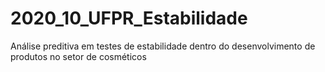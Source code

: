 # 2020_10_UFPR_Estabilidade

Análise preditiva em testes de estabilidade dentro do desenvolvimento de produtos no setor de cosméticos
